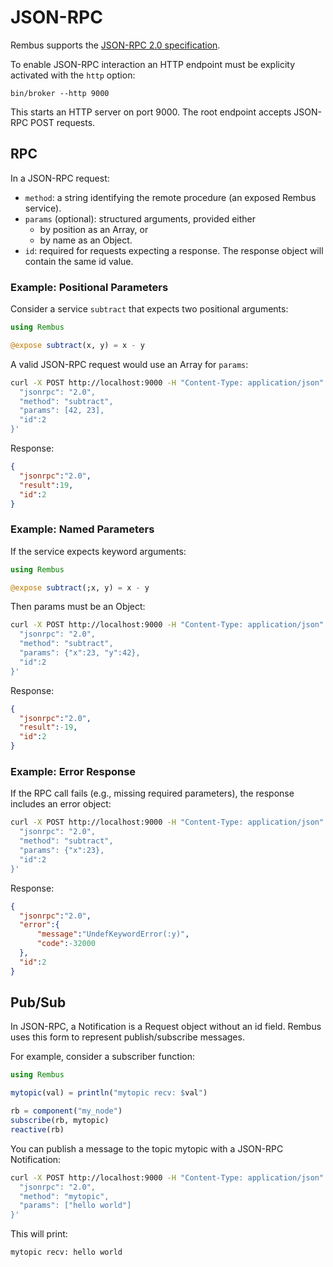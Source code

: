 # JSON-RPC

Rembus supports the
[JSON-RPC 2.0 specification](https://www.jsonrpc.org/specification).

To enable JSON-RPC interaction an HTTP endpoint must be explicity activated with
the `http` option:

```shell
bin/broker --http 9000
```

This starts an HTTP server on port 9000.
The root endpoint accepts JSON-RPC POST requests.

## RPC

In a JSON-RPC request:

- `method`: a string identifying the remote procedure (an exposed Rembus service).
- `params` (optional): structured arguments, provided either
  - by position as an Array, or
  - by name as an Object.
- `id`: required for requests expecting a response. The response object will
   contain the same id value.

### Example: Positional Parameters

Consider a service `subtract` that expects two positional arguments:

```julia
using Rembus

@expose subtract(x, y) = x - y
```

A valid JSON-RPC request would use an Array for `params`:

```bash
curl -X POST http://localhost:9000 -H "Content-Type: application/json" -d '{
  "jsonrpc": "2.0",
  "method": "subtract",
  "params": [42, 23],
  "id":2
}'
```

Response:

```json
{
  "jsonrpc":"2.0",
  "result":19,
  "id":2
}
```

### Example: Named Parameters

If the service expects keyword arguments:

```julia
using Rembus

@expose subtract(;x, y) = x - y
```

Then params must be an Object:

```bash
curl -X POST http://localhost:9000 -H "Content-Type: application/json" -d '{
  "jsonrpc": "2.0",
  "method": "subtract",
  "params": {"x":23, "y":42},
  "id":2
}'
```

Response:

```json
{
  "jsonrpc":"2.0",
  "result":-19,
  "id":2
}
```

### Example: Error Response

If the RPC call fails (e.g., missing required parameters), the response includes
an error object:

```bash
curl -X POST http://localhost:9000 -H "Content-Type: application/json" -d '{
  "jsonrpc": "2.0",
  "method": "subtract",
  "params": {"x":23},
  "id":2
}'
```

Response:

```json
{
  "jsonrpc":"2.0",
  "error":{
      "message":"UndefKeywordError(:y)",
      "code":-32000
  },
  "id":2
}
```

## Pub/Sub

In JSON-RPC, a Notification is a Request object without an id field.
Rembus uses this form to represent publish/subscribe messages.

For example, consider a subscriber function:

```julia
using Rembus

mytopic(val) = println("mytopic recv: $val")  

rb = component("my_node")
subscribe(rb, mytopic)
reactive(rb)
```

You can publish a message to the topic mytopic with a JSON-RPC Notification:

```bash
curl -X POST http://localhost:9000 -H "Content-Type: application/json" -d '{
  "jsonrpc": "2.0",
  "method": "mytopic",
  "params": ["hello world"]
}'
```

This will print:

```text
mytopic recv: hello world
```